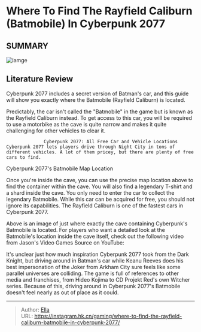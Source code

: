 # Where To Find The Rayfield Caliburn (Batmobile) In Cyberpunk 2077


## SUMMARY 

![iamge](https://static1.srcdn.com/wordpress/wp-content/uploads/2020/12/Cyberpunk-2077-Batman.jpg)

## Literature Review

Cyberpunk 2077 includes a secret version of Batman&#39;s car, and this guide will show you exactly where the Batmobile (Rayfield Caliburn) is located.





Predictably, the car isn&#39;t called the &#34;Batmobile&#34; in the game but is known as the Rayfield Caliburn instead. To get access to this car, you will be required to use a motorbike as the cave is quite narrow and makes it quite challenging for other vehicles to clear it.




                  Cyberpunk 2077: All Free Car and Vehicle Locations   Cyberpunk 2077 lets players drive through Night City in tons of different vehicles. A lot of them pricey, but there are plenty of free cars to find.   


 Cyberpunk 2077&#39;s Batmobile Map Location 
          

Once you&#39;re inside the cave, you can use the precise map location above to find the container within the cave. You will also find a legendary T-shirt and a shard inside the cave. You only need to enter the car to collect the legendary Batmobile. While this car can be acquired for free, you should not ignore its capabilities. The Rayfield Caliburn is one of the fastest cars in Cyberpunk 2077.

Above is an image of just where exactly the cave containing Cyberpunk&#39;s Batmobile is located. For players who want a detailed look at the Batmobile&#39;s location inside the cave itself, check out the following video from Jason&#39;s Video Games Source on YouTube:





 

It&#39;s unclear just how much inspiration Cyberpunk 2077 took from the Dark Knight, but driving around in Batman&#39;s car while Keanu Reeves does his best impersonation of the Joker from Arkham City sure feels like some parallel universes are colliding. The game is full of references to other media and franchises, from Hideo Kojima to CD Projekt Red&#39;s own Witcher series. Because of this, driving around in Cyberpunk 2077&#39;s Batmobile doesn&#39;t feel nearly as out of place as it could.



---

> Author: [Ella](https://instagram.hk.cn/)  
> URL: https://instagram.hk.cn/gaming/where-to-find-the-rayfield-caliburn-batmobile-in-cyberpunk-2077/  

